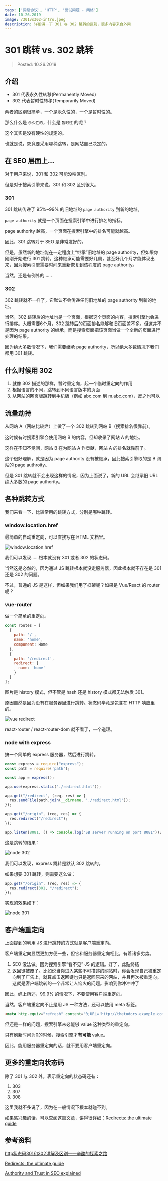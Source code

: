 ```yaml
---
tags: ['网络协议', 'HTTP', '面试问题 - 网络']
date: 10.26.2019
image: /301vs302-intro.jpeg
description: 详细讲一下 301 与 302 跳转的区别，很多内容来自外网
---
```


# 301 跳转 vs. 302 跳转

> Posted: 10.26.2019

<Tag />

## 介绍

- 301 代表永久性转移(Permanently Moved)
- 302 代表暂时性转移(Temporarily Moved)

两者的区别很简单，一个是永久性的，一个是暂时性的。

那么什么是 `永久性的`，什么是 `暂时性` 的呢？

这个其实是没有硬性的规定的。

也就是说，究竟要采用哪种跳转，是网站自己决定的。

## 在 SEO 层面上...

对于用户来说，301 和 302 可能没啥区别。

但是对于搜索引擎来说，301 和 302 区别很大。

### 301

301 跳转传递了 95%~99% 的旧地址的 `page authority` 到新的地址。

`page authority` 就是一个页面在搜索引擎中进行排名的指标。

page authority 越高，一个页面在搜索引擎中的排名可能就越高。

因此，301 跳转对于 SEO 是非常友好的。

但是，虽然新的地址能在一定程度上“继承”旧地址的 page authority，但如果你刚刚开始进行 301 跳转，这种继承可能需要好几周，甚至好几个月才能体现出来，因为搜索引擎需要时间来重新恢复到该程度的 page authority。

当然，还是有例外的……

### 302

302 跳转就不一样了，它默认不会传递任何旧地址的 page authority 到新的地址。

当然，302 跳转后的地址也是一个页面，根据这个页面的内容，搜索引擎也会进行排序。大概需要6个月，302 跳转后的页面排名能够和旧页面差不多。但这并不是因为 page authority 的继承，而是搜索页面把该页面当做一个全新的页面进行处理的结果。

因为绝大多数情况下，我们需要继承 page authority，所以绝大多数情况下我们都用 301 跳转。

## 什么时候用 302

1. 就像 302 描述的那样，暂时重定向，起一个临时重定向的作用
2. 根据语言的不同，跳转到不同语言版本的页面
3. 从网站的网页版跳转到手机版（例如 abc.com 到 m.abc.com），反之也可以

## 流量劫持

从网站 A（网站比较烂）上做了一个 302 跳转到网站 B（搜索排名很靠前）。

这时候有时搜索引擎会使用网站 B 的内容，但却收录了网站 A 的地址。

这样在不知不觉间，网站 B 在为网站 A 作贡献，网站 A 的排名就靠前了。

这个很好理解，就是因为 page authority 没有被继承，因此搜索引擎取的是 B 网站的 page authroity。

但是 301 跳转就不会出现这样的情况，因为上面说了，新的 URL 会继承旧 URL 绝大多数的 page authority。

## 各种跳转方式

我们来看一下，比较常用的跳转方式，分别是哪种跳转。

### window.location.href

最简单的自动重定向，可以直接写在 HTML 文档里。

![window.location.href](/window-location.png)

我们可以发现……根本就没有 301 或者 302 的状态码。

当然这是必然的，因为通过 JS 跳转根本就没走服务器，因此根本就不存在是 301 还是 302 的问题。

不过，普通的 JS 是这样，但如果我们用了框架呢？如果是 Vue/React 的 router 呢？

### vue-router

做一个简单的重定向。

```javascript
const routes = [
  {
    path: '/',
    name: 'home',
    component: Home
  },
  {
    path: '/redirect',
    redirect: {
      name: 'home'
    }
  }
];
```

图片是 history 模式，但不管是 hash 还是 history 模式都无法触发 301。

原因自然是因为没有在服务器里进行跳转。状态码毕竟是包含在 HTTP 响应里的。

![vue redirect](/vue-redirect.png)

react-router / react-router-dom 就不看了，一个道理。

### node with express

搞一个简单的 express 服务器，然后进行跳转。

```javascript
const express = require("express");
const path = require('path');

const app = express();

app.use(express.static("./redirect.html"));

app.get("/redirect", (req, res) => {
  res.sendFile(path.join(__dirname, './redirect.html'));
});

app.get("/origin", (req, res) => {
  res.redirect("/redirect");
});

app.listen(8081, () => console.log("SB server running on port 8081"));
```

这是跳转的结果：

![node 302](/node-302.png)

我们可以发现，express 跳转是默认 302 跳转的。

如果想要 301 跳转，则需要这么做：

```javascript
app.get("/origin", (req, res) => {
  res.redirect(301, "/redirect");
});
```

实现的效果如下：

![node 301](/node-301.png)

## 客户端重定向

上面提到的利用 JS 进行跳转的方式就是客户端重定向。

客户端重定向显然更加方便一些，但它和服务器重定向相比，有着诸多劣势。

1. SEO 没法做。因为搜索引擎“看不见” JS 的逻辑。<span v-line>好了，此贴终结</span>
2. 返回键被废了。比如说当你进入某些不可描述的网站时，你会发现自己被重定向到了广告上，就算点击返回键也只是返回原来的网站，并且再次被重定向。这就是客户端跳转的一个非常让人恼火的问题。<span v-line>影响到你冲冲冲了</span>

因此，综上所述，99.9% 的情况下，不要使用客户端重定向。

当然，客户端重定向不止是用 JS 一种方法，还可以使用 meta 标签。

```html
<meta http-equiv="refresh" content="0;URL='http://thetudors.example.com/'" />   
```

但还是一样的问题，搜索引擎未必能够 value 这种类型的重定向。

只有刷新时间为0的时候，搜索引擎才<span v-red>**有可能**</span> value。

因此，能用服务器重定向的话，就不要用客户端重定向。

## 更多的重定向状态码

除了 301 与 302 外，表示重定向的状态码还有：

1. 303
2. 307
3. 308

这里我就不多说了，因为在一般情况下根本就碰不到。

如果感兴趣的话，可以查阅这篇文章，讲得很详细：[Redirects: the ultimate guide](https://www.contentkingapp.com/academy/redirects/)

## 参考资料

[http状态码301和302详解及区别——辛酸的探索之路](https://blog.csdn.net/grandPang/article/details/47448395)

[Redirects: the ultimate guide](https://www.contentkingapp.com/academy/redirects/)

[Authority and Trust in SEO explained](https://www.contentkingapp.com/academy/authority/#page-authority)

<Disqus />